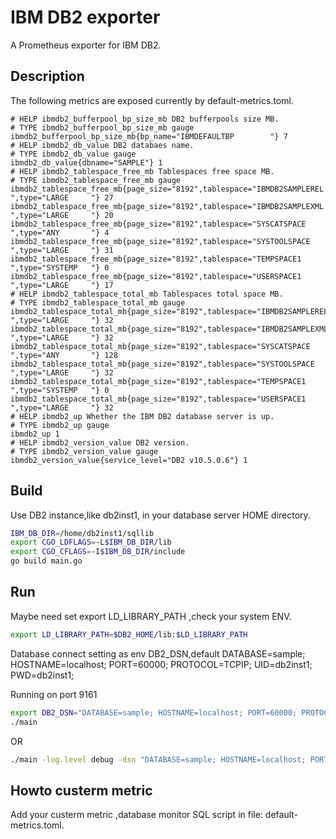 # IBM DB2 exporter

A Prometheus exporter for IBM DB2.

## Description

The following metrics are exposed currently by default-metrics.toml.

    # HELP ibmdb2_bufferpool_bp_size_mb DB2 bufferpools size MB.
    # TYPE ibmdb2_bufferpool_bp_size_mb gauge
    ibmdb2_bufferpool_bp_size_mb{bp_name="IBMDEFAULTBP        "} 7
    # HELP ibmdb2_db_value DB2 databaes name.
    # TYPE ibmdb2_db_value gauge
    ibmdb2_db_value{dbname="SAMPLE"} 1
    # HELP ibmdb2_tablespace_free_mb Tablespaces free space MB.
    # TYPE ibmdb2_tablespace_free_mb gauge
    ibmdb2_tablespace_free_mb{page_size="8192",tablespace="IBMDB2SAMPLEREL     ",type="LARGE     "} 27
    ibmdb2_tablespace_free_mb{page_size="8192",tablespace="IBMDB2SAMPLEXML     ",type="LARGE     "} 20
    ibmdb2_tablespace_free_mb{page_size="8192",tablespace="SYSCATSPACE         ",type="ANY       "} 4
    ibmdb2_tablespace_free_mb{page_size="8192",tablespace="SYSTOOLSPACE        ",type="LARGE     "} 31
    ibmdb2_tablespace_free_mb{page_size="8192",tablespace="TEMPSPACE1          ",type="SYSTEMP   "} 0
    ibmdb2_tablespace_free_mb{page_size="8192",tablespace="USERSPACE1          ",type="LARGE     "} 17
    # HELP ibmdb2_tablespace_total_mb Tablespaces total space MB.
    # TYPE ibmdb2_tablespace_total_mb gauge
    ibmdb2_tablespace_total_mb{page_size="8192",tablespace="IBMDB2SAMPLEREL     ",type="LARGE     "} 32
    ibmdb2_tablespace_total_mb{page_size="8192",tablespace="IBMDB2SAMPLEXML     ",type="LARGE     "} 32
    ibmdb2_tablespace_total_mb{page_size="8192",tablespace="SYSCATSPACE         ",type="ANY       "} 128
    ibmdb2_tablespace_total_mb{page_size="8192",tablespace="SYSTOOLSPACE        ",type="LARGE     "} 32
    ibmdb2_tablespace_total_mb{page_size="8192",tablespace="TEMPSPACE1          ",type="SYSTEMP   "} 0
    ibmdb2_tablespace_total_mb{page_size="8192",tablespace="USERSPACE1          ",type="LARGE     "} 32
    # HELP ibmdb2_up Whether the IBM DB2 database server is up.
    # TYPE ibmdb2_up gauge
    ibmdb2_up 1
    # HELP ibmdb2_version_value DB2 version.
    # TYPE ibmdb2_version_value gauge
    ibmdb2_version_value{service_level="DB2 v10.5.0.6"} 1

## Build

Use DB2 instance,like db2inst1, in your database server HOME directory.

```bash
IBM_DB_DIR=/home/db2inst1/sqllib
export CGO_LDFLAGS=-L$IBM_DB_DIR/lib
export CGO_CFLAGS=-I$IBM_DB_DIR/include
go build main.go
```

## Run

Maybe need set export LD_LIBRARY_PATH ,check your system ENV.

```bash
export LD_LIBRARY_PATH=$DB2_HOME/lib:$LD_LIBRARY_PATH
```

Database connect setting as env DB2_DSN,default DATABASE=sample; HOSTNAME=localhost; PORT=60000; PROTOCOL=TCPIP; UID=db2inst1; PWD=db2inst1;

Running on port 9161

```bash
export DB2_DSN="DATABASE=sample; HOSTNAME=localhost; PORT=60000; PROTOCOL=TCPIP; UID=db2inst1; PWD=db2inst1;"
./main
```
OR

```bash
./main -log.level debug -dsn "DATABASE=sample; HOSTNAME=localhost; PORT=60000; PROTOCOL=TCPIP; UID=db2inst1; PWD=db2inst1;"
```

## Howto custerm metric

Add your custerm metric ,database monitor SQL script in file: default-metrics.toml.
